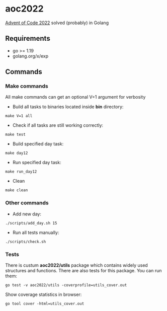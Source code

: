 # aoc2022
[Advent of Code 2022](https://adventofcode.com/2022) solved (probably) in Golang

## Requirements
* go >= 1.19
* golang.org/x/exp

## Commands
### Make commands
All make commands can get an optional V=1 argument for verbosity
* Build all tasks to binaries located inside **bin** directory:
```console
make V=1 all
```
* Check if all tasks are still working correctly:
```console
make test
```
* Build specified day task:
```console
make day12
```
* Run specified day task:
```console
make run_day12
```
* Clean
```console
make clean
```
### Other commands
* Add new day:
```console
./scripts/add_day.sh 15
```
* Run all tests manually:
```console
./scripts/check.sh
```
### Tests
There is custum **aoc2022/utils** package which contains widely used structures and functions. There are also tests for this package. You can run them:
```console
go test -v aoc2022/utils -coverprofile=utils_cover.out
```
Show coverage statistics in browser:
```console
go tool cover -html=utils_cover.out
```
